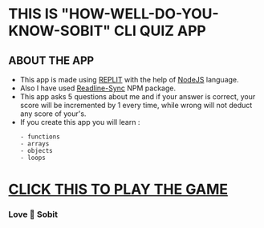 # **THIS IS "HOW-WELL-DO-YOU-KNOW-SOBIT" CLI QUIZ APP**
## **ABOUT THE APP**
- This app is made using [REPLIT](https://www.replit.com/) with the help of [NodeJS](https://nodejs.org/en/) language.
- Also I have used [Readline-Sync](https://www.npmjs.com/package/readline-sync) NPM package.
- This app asks 5 questions about me and if your answer is correct, your score will be incremented by 1 every time, while wrong will not deduct any score of your's.
- If you create this app you will learn : 
    ```
    - functions
    - arrays
    - objects
    - loops
    ```
# **[CLICK THIS TO PLAY THE GAME](https://replit.com/@SobitPrasad/HOW-WELL-DO-YOU-KNOW-ME#index.js?embed=1&output1)**    

### **Love 💜 Sobit**
